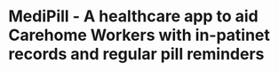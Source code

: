 # MediPill - A healthcare app to aid Carehome Workers with in-patinet records and regular pill reminders
